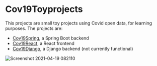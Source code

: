 # Cov19Toyprojects

This projects are small toy projects using Covid open data, for learning purposes. The projects are:

* [Cov19Spring](https://github.com/mvoland/cov19spring), a Spring Boot backend
* [Cov19React](https://github.com/mvoland/cov19react), a React frontend
* [Cov19Django](https://github.com/mvoland/cov19django), a Django backend (not currently functional)

![Screenshot 2021-04-19 082110](https://user-images.githubusercontent.com/37190085/115190445-4f67ed80-a0e8-11eb-9900-22ad887e44f1.jpg)
